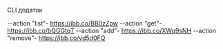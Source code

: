 CLI додаток

--action "list"- https://ibb.co/BB0zZpw
--action "get"- https://ibb.co/bQGGtqT
--action "add"- https://ibb.co/XWq9sNH
--action "remove"- https://ibb.co/vd5d0FQ
